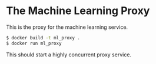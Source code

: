 # The Machine Learning Proxy

This is the proxy for the machine learning service.


```bash
$ docker build -t ml_proxy .
$ docker run ml_proxy
```

This should start a highly concurrent proxy service.